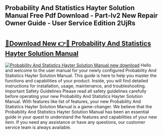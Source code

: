 ## Probability And Statistics Hayter Solution Manual Free Pdf Download - Part-lv2 New Repair Owner Guide - User Service Edition 2UjRs

# <h2><a href="http://bc68846.oget.top/?id=Probability+And+Statistics+Hayter+Solution+Manual">🔗Download New 👉🔴 Probability And Statistics Hayter Solution Manual</a></h2>

[![Probability And Statistics Hayter Solution Manual new download](https://i.imgur.com/5g1atiW.png)](http://bc68846.oget.top/?id=Probability+And+Statistics+Hayter+Solution+Manual)
Hello and welcome to the user manual for your newly configured Probability And Statistics Hayter Solution Manual. This guide is here to help you master the functions and capabilities of your product. Inside, you will find detailed instructions for installation, usage, maintenance, and troubleshooting. Important Safety Guidelines Please read all safety guidelines carefully before operating your new Probability And Statistics Hayter Solution Manual. With features like list of features, your new Probability And Statistics Hayter Solution Manual is a game-changer. We believe that the Probability And Statistics Hayter Solution Manual has been an essential guide in your quest to understand the features and capabilities of your new item. If you need any assistance or have any questions, our customer service team is always available.
